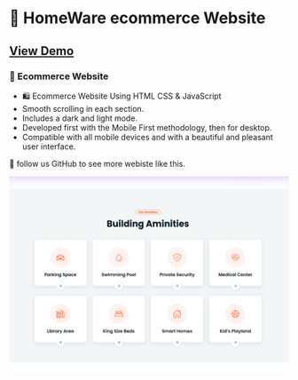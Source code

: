# 🏬 HomeWare ecommerce Website
## [View Demo](https://e2ehotelware.vercel.app/)
### 🛒 Ecommerce Website

- 🛍️ Ecommerce Website Using HTML CSS & JavaScript
- Smooth scrolling in each section.
- Includes a dark and light mode.
- Developed first with the Mobile First methodology, then for desktop.
- Compatible with all mobile devices and with a beautiful and pleasant user interface.

💙 follow us GitHub to see more webiste like this.

![preview img](/preview.png)
